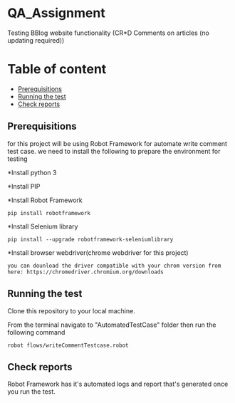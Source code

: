 # QA_Assignment
Testing BBlog website functionality (CR*D Comments on articles (no updating required))

# Table of content 
* [Prerequisitions](#Prerequisitions)
* [Running the test](#Running-the-test)
* [Check reports](#Check-reports)

## Prerequisitions
for this project will be using Robot Framework for automate write comment test case. we need to install the following to prepare the environment for testing

*Install python 3

*Install PIP

*Install Robot Framework
```
pip install robotframework
```
*Install Selenium library
```
pip install --upgrade robotframework-seleniumlibrary
```
*Install browser webdriver(chrome webdriver for this project)
```
you can dounload the driver compatible with your chrom version from here: https://chromedriver.chromium.org/downloads
```

## Running the test
Clone this repository to your local machine.

From the terminal navigate to "AutomatedTestCase" folder then run the following command 
```
robot flows/writeCommentTestcase.robot
```
## Check reports
Robot Framework has it's automated logs and report that's generated once you run the test.

